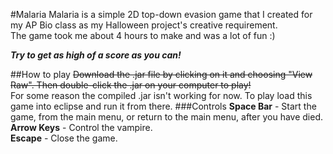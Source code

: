 #Malaria
Malaria is a simple 2D top-down evasion game that I created for my AP Bio class
as my Halloween project's creative requirement.  
The game took me about 4 hours to make and was a lot of fun :)

***Try to get as high of a score as you can!***

##How to play
<s>Download the .jar file by clicking on it and choosing "View Raw". Then double-click the .jar on your computer to play!</s><br>
For some reason the compiled .jar isn't working for now. To play load this game into eclipse and run it from there.
###Controls
**Space Bar** - Start the game, from the main menu, or return to the main menu, after you have died.  
**Arrow Keys** - Control the vampire.  
**Escape** - Close the game.  
